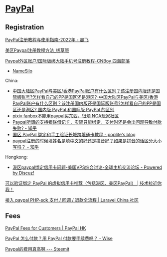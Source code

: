 # [PayPal](https://www.paypal.com/)
## Registration
[PayPal注册教程与使用指南-2022年 - 晨飞](https://www.chenfeiblog.com/paypal/)

[美区Paypal注册教程方法\_拔草哦](https://www.bacaoo.com/info/16955)

[Paypal外区账户/国际版绑大陆手机号注册教程-CNBoy 四海部落](https://cnboy.org/1987)
- [NameSilo](https://www.namesilo.com/login)

China:
- [中国大陆区PayPal与美区/香港PayPal账户有什么区别？该注册国内版还是国际版账号?怎样看自己的PP是国区还是港区?-中国大陆区PayPal与美区/香港PayPal账户有什么区别？该注册国内版还是国际版账号?怎样看自己的PP是国区还是港区? 国内版 PayPal 和国际版 PayPal 的区别](https://www.xgiu.com/paypal-area)
- [pixiv fanbox不能用paypal买东西，很烦 NGA玩家社区](https://ngabbs.com/read.php?tid=31357645)
- [Paypal所谓的支持银联借记卡，实际只能绑定，支付时还是会出问题导致付款失败? - 知乎](https://www.zhihu.com/question/350802951)
- [国区 PayPal 绑定和手工验证长城跨境通卡教程 - poplite's blog](https://poplite.xyz/post/2018/05/14/how-to-confirm-your-boc-debit-card-manually-in-paypal-china.html)
- [paypal注册的时候填姓名是填中文的好还是拼音好？如果是拼音的话区分大小写吗？ - 知乎](https://www.zhihu.com/question/30524129)

Hongkong:
- [港区paypal绑定信用卡问题-美国VPS综合讨论-全球主机交流论坛 - Powered by Discuz!](https://hostloc.com/thread-692847-1-1.html)

[可以验证绑定 PayPal 的虚拟信用卡推荐（包括港区、美区PayPal） | 技术拉近你我！](https://coderschool.cn/3413.html)

[接入 paypal PHP-sdk 支付 / 回调 / 退款全流程 | Laravel China 社区](https://learnku.com/articles/26282SDK)

## Fees
[PayPal Fees for Customers | PayPal HK](https://www.paypal.com/hk/webapps/mpp/paypal-fees)

[PayPal 怎么付款？用 PayPal 付款要手续费吗？ - Wise](https://wise.com/zh-cn/blog/pay-with-paypal)

[Paypal的费用真高啊 --- Steemit](https://steemit.com/cn/@oflyhigh/paypal)